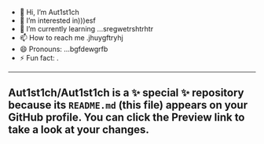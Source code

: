 - 👋 Hi, I’m Aut1st1ch 
- 👀 I’m interested in)))esf
- 🌱 I’m currently learning ...sregwetrshtrhtr
- 📫 How to reach me .jhuygftryhj
- 😄 Pronouns: ...bgfdewgrfb
- ⚡ Fun fact: .
---
Aut1st1ch/Aut1st1ch is a ✨ special ✨ repository because its `README.md` (this file) appears on your GitHub profile.
You can click the Preview link to take a look at your changes.
---
